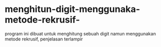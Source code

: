 # menghitun-digit-menggunaka-metode-rekrusif-
program ini dibuat untuk menghitung sebuah digit namun menggunakan metode rekrusif, penjelasan terlampir
